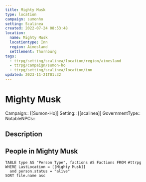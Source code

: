 ```yaml
---
title: Mighty Musk
type: location
campaign: sumonho
setting: Scalinea
created: 2022-07-24 08:53:48
location:
  name: Mighty Musk
  locationtype: Inn
  region: Aimesland
  settlement: Thornburg
tags:
  - ttrpg/setting/scalinea/location/region/aimesland
  - ttrpg/campaign/sumon-ho
  - ttrpg/setting/scalinea/location/inn
updated: 2023-11-21T01:32
---
```

# Mighty Musk

Campaign:: [[Sumon-Ho]]
Setting:: [[scalinea]]
GovernmentType::
NotableNPCs::

## Description



## People in Mighty Musk

```dataview
TABLE type AS "Person Type", factions AS Factions FROM #ttrpg 
WHERE LastLocation = [[Mighty Musk]]
  and person.status = "alive"
SORT file.name asc
```

